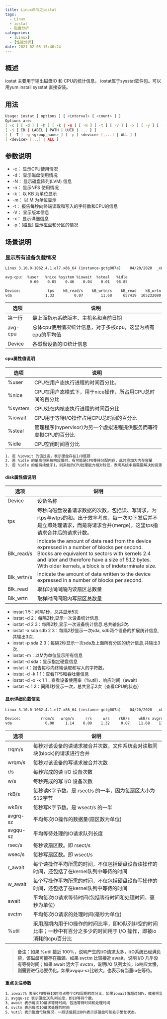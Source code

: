 ```yaml
---
title: Linux命令之iostat
tags:
  - Linux
  - iostat
  - 磁盘分析
categories:
  - [Linux]
  - [性能分析]
date: 2021-02-05 15:46:24
---
```

## 概述

iostat 主要用于输出磁盘IO 和 CPU的统计信息。
iostat属于sysstat软件包。可以用yum install sysstat 直接安装。

## 用法

```bash
Usage: iostat [ options ] [ <interval> [ <count> ] ]
Options are:
[ -c ] [ -d ] [ -h ] [ -k | -m ] [ -N ] [ -t ] [ -V ] [ -x ] [ -y ] [ -z ]
[ -j { ID | LABEL | PATH | UUID | ... } ]
[ [ -T ] -g <group_name> ] [ -p [ <device> [,...] | ALL ] ]
[ <device> [...] | ALL ]
```

## 参数说明

* -c： 显示CPU使用情况
* -d： 显示磁盘使用情况
* -N： 显示磁盘阵列(LVM) 信息
* -n： 显示NFS 使用情况
* -k： 以 KB 为单位显示
* -m： 以 M 为单位显示
* -t： 报告每秒向终端读取和写入的字符数和CPU的信息
* -V： 显示版本信息
* -x： 显示详细信息
* -p：[磁盘] 显示磁盘和分区的情况
<!--more-->

## 场景说明

### 显示所有设备负载情况

```bash
Linux 3.10.0-1062.4.1.el7.x86_64 (instance-gctg007a) 	04/20/2020 	_x86_64_	(1 CPU)

avg-cpu:  %user   %nice %system %iowait  %steal   %idle
           0.60    0.05    0.46    0.04    0.01   98.85

Device:            tps    kB_read/s    kB_wrtn/s    kB_read    kB_wrtn
vda               1.33         0.07        11.68     657419  105232080

```

| 选项    | 说明                                                        |
|---------|-------------------------------------------------------------|
| 第一行  | 最上面指示系统版本、主机名和当前日期                        |
| avg-cpu | 总体cpu使用情况统计信息，对于多核cpu，这里为所有cpu的平均值 |
| Device  | 各磁盘设备的IO统计信息                                      |

#### cpu属性值说明

| 选项    | 说明                                                              |
|---------|-------------------------------------------------------------------|
| %user   | CPU在用户态执行进程的时间百分比。                                 |
| %nice   | CPU在用户态模式下，用于nice操作，所占用CPU总时间的百分比          |
| %system | CPU处在内核态执行进程的时间百分比                                 |
| %iowait | CPU用于等待I/O操作占用CPU总时间的百分比                           |
| %steal  | 管理程序(hypervisor)为另一个虚拟进程提供服务而等待虚拟CPU的百分比 |
| %idle   | CPU空闲时间百分比                                                 |

```bash
1. 若 %iowait 的值过高，表示硬盘存在I/O瓶颈 
2. 若 %idle 的值高但系统响应慢时，有可能是CPU等待分配内存，此时应加大内存容量 
3. 若 %idle 的值持续低于1，则系统的CPU处理能力相对较低，表明系统中最需要解决的资源是 CPU
```

#### disk属性值说明

| 选项       | 说明                                                                                                                                                                                                                                                   |
|------------|--------------------------------------------------------------------------------------------------------------------------------------------------------------------------------------------------------------------------------------------------------|
| Device     | 设备名称                                                                                                                                                                                                                                               |
| tps        | 每秒向磁盘设备请求数据的次数，包括读、写请求，为rtps与wtps的和。出于效率考虑，每一次IO下发后并不是立即处理请求，而是将请求合并(merge)，这里tps指请求合并后的请求计数。                                                                                 |
| Blk_read/s | Indicate the amount of data read from the device expressed in a number of blocks per second. Blocks are equivalent to sectors with kernels 2.4 and later and therefore have a size of 512 bytes. With older kernels, a block is of indeterminate size. |
| Blk_wrtn/s | Indicate the amount of data written to the device expressed in a number of blocks per second.                                                                                                                                                          |
| Blk_read   | 取样时间间隔内读扇区总数量                                                                                                                                                                                                                             |
| Blk_wrtn   | 取样时间间隔内写扇区总数量                                                                                                                                                                                                                             |

- iostat 1 5：间隔1秒，总共显示5次
- iostat -d 2：每隔2秒,显示一次设备统计信息.
- iostat -d 2 3：每隔2秒,显示一次设备统计信息.总共输出3次.
- iostat -x sda sdb 2 3：每隔2秒显示一次sda, sdb两个设备的扩展统计信息,共输出3次.
- iostat -p sda 2 3：每隔2秒显示一次sda及上面所有分区的统计信息,共输出3次.
- iostat -m：以M为单位显示所有信息
- iostat -d sda：显示指定硬盘信息
- iostat -t：报告每秒向终端读取和写入的字符数。
- iostat -d -k 1 1：查看TPS和吞吐量信息            
- iostat -d -x -k 1 1：查看设备使用率（%util）、响应时间（await）
- iostat -c 1 2：间隔1秒显示一次，总共显示2次（查看CPU的状态）

#### 显示详细负载信息

```bash
Linux 3.10.0-1062.4.1.el7.x86_64 (instance-gctg007a) 	04/20/2020 	_x86_64_	(1 CPU)

Device:         rrqm/s   wrqm/s     r/s     w/s    rkB/s    wkB/s avgrq-sz avgqu-sz   await r_await w_await  svctm  %util
vda               0.00     1.14    0.00    1.32     0.07    11.68    17.72     0.00    0.87    5.07    0.86   0.47   0.06

```

| 选项     | 说明                                                                                                                 |
|----------|----------------------------------------------------------------------------------------------------------------------|
| rrqm/s   | 每秒对该设备的读请求被合并次数，文件系统会对读取同块(block)的请求进行合并                                            |
| wrqm/s   | 每秒对该设备的写请求被合并次数                                                                                       |
| r/s      | 每秒完成的读 I/O 设备次数                                                                                            |
| w/s      | 每秒完成的写 I/O 设备次数                                                                                            |
| rkB/s    | 每秒读K字节数。是 rsect/s 的一半，因为每扇区大小为512字节                                                            |
| wkB/s    | 每秒写K字节数。是 wsect/s 的一半                                                                                     |
| avgrq-sz | 平均每次IO操作的数据量(扇区数为单位)                                                                                 |
| avgqu-sz | 平均等待处理的IO请求队列长度                                                                                         |
| rsec/s   | 每秒读扇区数。即 rsect/s                                                                                             |
| wsec/s   | 每秒写扇区数。即 wsect/s                                                                                             |
| r_await  | 每个读操作平均所需的时间，不仅包括硬盘设备读操作的时间，还包括了在kernel队列中等待的时间                             |
| w_await  | 每个写操作平均所需的时间，不仅包括硬盘设备写操作的时间，还包括了在kernel队列中等待的时间                             |
| await    | 平均每次IO请求等待时间(包括等待时间和处理时间，毫秒为单位)                                                           |
| svctm    | 平均每次IO请求的处理时间(毫秒为单位)                                                                                 |
| %util    | 采用周期内用于IO操作的时间比率，即IO队列非空的时间比率；一秒中有百分之多少的时间用于 I/O 操作，即被io消耗的cpu百分比 |

> **备注：如果 %util 接近 100%，说明产生的I/O请求太多，I/O系统已经满负荷，该磁盘可能存在瓶颈。如果 svctm 比较接近 await，说明 I/O 几乎没有等待时间；如果 await 远大于 svctm，说明I/O 队列太长，io响应太慢，则需要进行必要优化。如果avgqu-sz比较大，也表示有当量io在等待。**

#### 重点关注参数

```bash
1、iowait% 表示CPU等待IO时间占整个CPU周期的百分比，如果iowait值超过50%，或者明显大于%system、%user以及%idle，表示IO可能存在问题。
2、avgqu-sz 表示磁盘IO队列长度，即IO等待个数。
3、await 表示每次IO请求等待时间，包括等待时间和处理时间
4、svctm 表示每次IO请求处理的时间
5、%util 表示磁盘忙碌情况，一般该值超过80%表示该磁盘可能处于繁忙状态。
```
